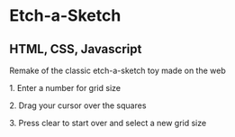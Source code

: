 <h1>Etch-a-Sketch</h1>
<h2>HTML, CSS, Javascript</h2>
<p>Remake of the classic etch-a-sketch toy made on the web</p>
<p>1. Enter a number for grid size</p>
<p>2. Drag your cursor over the squares</p>
<p>3. Press clear to start over and select a new grid size<p>
